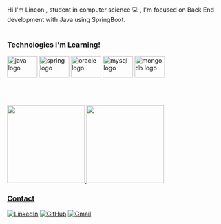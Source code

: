 Hi I'm Lincon , student in computer science 💻 , I'm focused on Back End development with Java using SpringBoot.
<br><br>

###    Technologies I'm Learning!
<div>
  <img src="https://cdn.jsdelivr.net/gh/devicons/devicon/icons/java/java-original.svg" height="50" width="70" alt="java logo"  />
  <img src="https://cdn.jsdelivr.net/gh/devicons/devicon/icons/spring/spring-original.svg" height="50" width="70" alt="spring logo"  />
  <img src="https://cdn.jsdelivr.net/gh/devicons/devicon/icons/oracle/oracle-original.svg" height="50" width="70" alt="oracle logo"  />
  <img src="https://cdn.jsdelivr.net/gh/devicons/devicon/icons/mysql/mysql-original.svg" height="50" width="70" alt="mysql logo"  />
  <img src="https://cdn.jsdelivr.net/gh/devicons/devicon/icons/mongodb/mongodb-original.svg" height="50" width="70" alt="mongodb logo"  />
</div>

<br><br>
<div alignh="center">
  <a href="https://github.com/LinconDC">
  <img height="180em" src="https://github-readme-stats.vercel.app/api?username=LinconDC&show_icons=true&theme=highcontrast&include_all_commits=true&count_private=true"/>
  <img height="180em" src="https://github-readme-stats.vercel.app/api/top-langs/?username=LinconDC&layout=compact&langs_count=7&theme=highcontrast"/>
</div>








###  Contact

[![LinkedIn](https://img.shields.io/badge/LinkedIn-0077B5?style=for-the-badge&logo=linkedin&logoColor=white)](https://www.linkedin.com/in/linconmm/)
[![GitHub](https://img.shields.io/badge/GitHub-100000?style=for-the-badge&logo=github&logoColor=white)](https://github.com/LinconDC)
[![Gmail](https://img.shields.io/badge/Gmail-D14836?style=for-the-badge&logo=gmail&logoColor=white)](linconmartins18@gmail.com)

